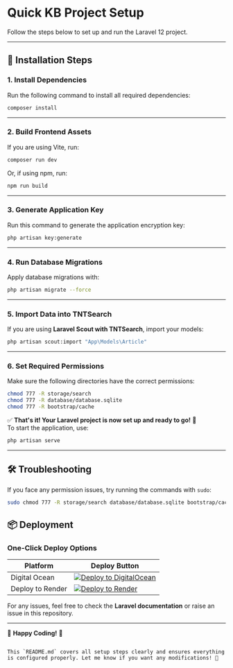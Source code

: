 
# Quick KB Project Setup

Follow the steps below to set up and run the Laravel 12 project.

---

## 🚀 **Installation Steps**

### **1. Install Dependencies**
Run the following command to install all required dependencies:

```sh
composer install
```

---

### **2. Build Frontend Assets**
If you are using Vite, run:

```sh
composer run dev
```

Or, if using npm, run:

```sh
npm run build
```

---

### **3. Generate Application Key**
Run this command to generate the application encryption key:

```sh
php artisan key:generate
```

---

### **4. Run Database Migrations**
Apply database migrations with:

```sh
php artisan migrate --force
```

---

### **5. Import Data into TNTSearch**
If you are using **Laravel Scout with TNTSearch**, import your models:

```sh
php artisan scout:import "App\Models\Article"
```

---

### **6. Set Required Permissions**
Make sure the following directories have the correct permissions:

```sh
chmod 777 -R storage/search
chmod 777 -R database/database.sqlite
chmod 777 -R bootstrap/cache
```

✅ **That's it! Your Laravel project is now set up and ready to go!** 🎉  
To start the application, use:

```sh
php artisan serve
```

---

## 🛠 **Troubleshooting**
If you face any permission issues, try running the commands with `sudo`:

```sh
sudo chmod 777 -R storage/search database/database.sqlite bootstrap/cache
```

## 📦 Deployment


### One-Click Deploy Options

| Platform | Deploy Button |
|----------|--------------|
| Digital Ocean | [![Deploy to DigitalOcean](https://www.deploytodo.com/do-btn-blue.svg)](https://cloud.digitalocean.com/apps/new?repo=https://github.com/cs-quicklabs/quick-kb/tree/feature/one-click-deployment&spec=./do.yaml) |
|Deploy to Render| [![Deploy to Render](https://render.com/images/deploy-to-render-button.svg)](https://render.com/deploy?repo=https://github.com/cs-quicklabs/quick-kb/tree/feature/feature/one-click-deployment)|




For any issues, feel free to check the **Laravel documentation** or raise an issue in this repository.

---

🚀 **Happy Coding!** 🎯
```

This `README.md` covers all setup steps clearly and ensures everything is configured properly. Let me know if you want any modifications! 🚀
